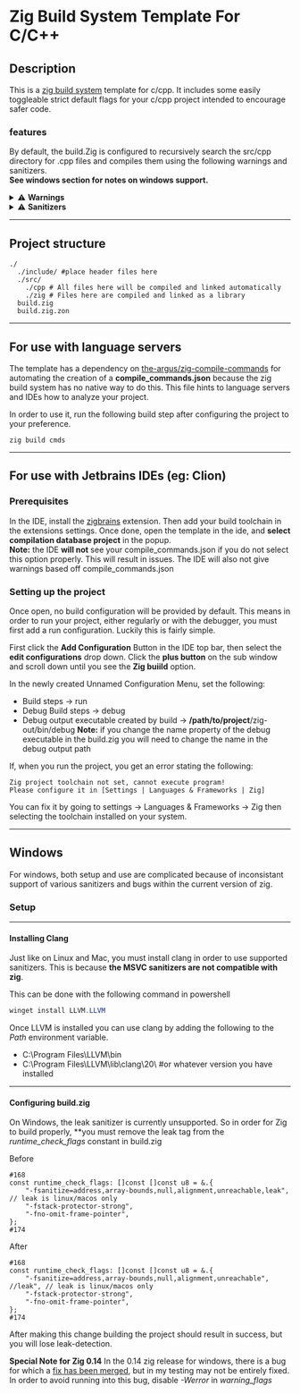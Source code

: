 # Zig Build System Template For C/C++
## Description
This is a [zig build system](https://ziglang.org/) template for c/cpp. It includes some easily toggleable strict default flags
for your c/cpp project intended to encourage safer code.

### features
By default, the build.Zig is configured to recursively search the src/cpp directory for .cpp files and compiles them using the following warnings and sanitizers.  
**See windows section for notes on windows support.**

<details>
<summary>⚠️ <strong>Warnings</strong></summary>
<br>

- Wall
- Wextra
- Wnull-dereference
- Wuninitialized
- Wshadow
- Wpointer-arith              # warns on potentially unsafe pointer arithmetic
- Wstrict-aliasing            # warns on violations of strict aliasing rules
- Wstrict-overflow=5          # warns on compiler assumptions about overflow (level 5 = most strict)
- Wcast-align                 # warns on casts that may result in misaligned memory access
- Wconversion                 # warns on implicit type conversions that may change values
- Wsign-conversion            # warns on implicit signed/unsigned conversions
- Wfloat-equal                # warns on comparisons between floating-point values
- Wformat=2                   # enables full format string checks
- Wswitch-enum                # warns when not all enum values are handled in a switch
- Wmissing-declarations       # warns if functions are defined without prior declarations
- Wunused
- Wundef                      # warns when undefined macros are used in `#if`
- Werror                      # treats all warnings as errors
</details>

<details>
<summary>⚠️ <strong>Sanitizers</strong></summary>
<br>

- fsanitize=address
- fsanitize=array-bounds      # detects out-of-bounds array accesses
- fsanitize=null              # detects null pointer dereferencing
- fsanitize=alignment         # detects misaligned memory access
- fsanitize=leak              # detects memory leaks
- fsanitize=unreachable       # detects execution of code marked as unreachable
- fstack-protector-strong     # adds stack canaries to detect buffer overflows
- fno-omit-frame-pointer      # keeps frame pointers for better stack traces

Because Zig does not natively package sanitizers such as UBSan and ASan, **Clang is required in addition to Zig to build this project**.  
The template's `build.zig` uses a Clang command to locate UBSan and ASan libraries for linking in `ReleaseSafe` and `Debug` modes.

</details>

---
## Project structure
```
./
  ./include/ #place header files here
  ./src/
    ./cpp # All files here will be compiled and linked automatically
    ./zig # Files here are compiled and linked as a library
  build.zig
  build.zig.zon
```

---
## For use with language servers
The template has a dependency on [the-argus/zig-compile-commands](https://github.com/the-argus/zig-compile-commands) for automating the creation of a **compile_commands.json** because the zig build system has no native way to do this. This file hints to language servers and IDEs how to analyze your project.

In order to use it, run the following build step after configuring the project to your preference.

```
zig build cmds
```

---
## For use with Jetbrains IDEs (eg: Clion)
### Prerequisites
In the IDE, install the [zigbrains](https://plugins.jetbrains.com/plugin/22456-zigbrains) extension. Then add your build toolchain in the extensions settings. Once done, open the template in the ide, and **select compilation database project** in the popup.  
**Note:** the IDE **will not** see your compile_commands.json if you do not select this option properly. This will result in issues. The IDE will also not give warnings based off compile_commands.json 

### Setting up the project
Once open, no build configuration will be provided by default. This  means in order to run your project, either regularly or with the debugger, you must first add a run configuration. Luckily this is fairly simple.

First click the **Add Configuration** Button in the IDE top bar, then select the **edit configurations** drop down. Click the **plus button** on the sub window and scroll down until you see the **Zig buiild** option.

In the newly created Unnamed Configuration Menu, set the following:
- Build steps &rarr; run
- Debug Build steps &rarr; debug
- Debug output executable created by build  &rarr; **/path/to/project**/zig-out/bin/debug
  **Note:** if you change the name property of the debug executable in the build.zig you will need to change the name in the debug output path

If, when you run the project, you get an error stating the following:

```
Zig project toolchain not set, cannot execute program!
Please configure it in [Settings | Languages & Frameworks | Zig]
```

You can fix it by going to settings -> Languages & Frameworks -> Zig then selecting the toolchain installed on your system.

---
## Windows
For windows, both setup and use are complicated because of inconsistant support of various sanitizers and bugs within the current version of zig. 

### Setup
---
#### Installing Clang
Just like on Linux and Mac, you must install clang in order to use supported sanitizers. This is because **the MSVC sanitizers are not compatible with zig**.

This can be done with the following command in powershell
```ps1
winget install LLVM.LLVM
```

Once LLVM is installed you can use clang by adding the following to the *Path* environment variable.
- C:\Program Files\LLVM\bin
- C:\Program Files\LLVM\lib\clang\20\ #or whatever version you have installed
---
#### Configuring build.zig
On Windows, the leak sanitizer is currently unsupported. So in order for Zig to build properly, **you must remove the leak tag from the *runtime_check_flags* constant in build.zig

Before
```zig
#168
const runtime_check_flags: []const []const u8 = &.{
    "-fsanitize=address,array-bounds,null,alignment,unreachable,leak", // leak is linux/macos only
    "-fstack-protector-strong",
    "-fno-omit-frame-pointer",
};
#174
```

After
```zig
#168
const runtime_check_flags: []const []const u8 = &.{
    "-fsanitize=address,array-bounds,null,alignment,unreachable", //leak", // leak is linux/macos only
    "-fstack-protector-strong",
    "-fno-omit-frame-pointer",
};
#174
```

After making this change building the project should result in success, but you will lose leak-detection.

**Special Note for Zig 0.14**
In the 0.14 zig release for windows, there is a bug for which a [fix has been merged](https://github.com/ziglang/zig/pull/23140), but in my testing may not be entirely fixed. In order to avoid running into this bug, disable *-Werror* in *warning_flags*
